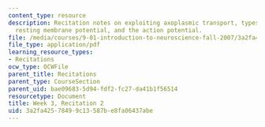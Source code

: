 ```yaml
---
content_type: resource
description: Recitation notes on exploiting axoplasmic transport, types of glia, the
  resting membrane potential, and the action potential.
file: /media/courses/9-01-introduction-to-neuroscience-fall-2007/3a2fa42578499c13587be8fa06437abe_wk03_9_01_r02.pdf
file_type: application/pdf
learning_resource_types:
- Recitations
ocw_type: OCWFile
parent_title: Recitations
parent_type: CourseSection
parent_uid: bae09683-5d94-fdf2-fc27-da41b1f56514
resourcetype: Document
title: Week 3, Recitation 2
uid: 3a2fa425-7849-9c13-587b-e8fa06437abe
---
```

